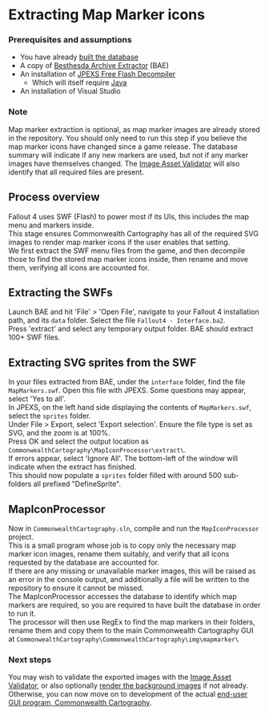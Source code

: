 # Extracting Map Marker icons

### Prerequisites and assumptions
* You have already [built the database](Ingest.md)
* A copy of [Besthesda Archive Extractor](https://www.nexusmods.com/fallout4/mods/78/) (BAE)
* An installation of [JPEXS Free Flash Decompiler](https://github.com/jindrapetrik/jpexs-decompiler/releases/latest)
	* Which will itself require [Java](https://www.java.com/en/download/)
* An installation of Visual Studio

### Note
Map marker extraction is optional, as map marker images are already stored in the repository. You should only need to run this step if you believe the map marker icons have changed since a game release. The database summary will indicate if any new markers are used, but not if any marker images have themselves changed. The [Image Asset Validator](ImageAssetValidation.md) will also identify that all required files are present.

## Process overview
Fallout 4 uses SWF (Flash) to power most if its UIs, this includes the map menu and markers inside.<br/>
This stage ensures Commonwealth Cartography has all of the required SVG images to render map marker icons if the user enables that setting.<br/>
We first extract the SWF menu files from the game, and then decompile those to find the stored map marker icons inside, then rename and move them, verifying all icons are accounted for.

## Extracting the SWFs
Launch BAE and hit 'File' > 'Open File', navigate to your Fallout 4 installation path, and its `data` folder. Select the file `Fallout4 - Interface.ba2`.<br/>
Press 'extract' and select any temporary output folder. BAE should extract 100+ SWF files.<br/>

## Extracting SVG sprites from the SWF
In your files extracted from BAE, under the `interface` folder, find the file `MapMarkers.swf`. Open this file with JPEXS. Some questions may appear, select 'Yes to all'.<br/>
In JPEXS, on the left hand side displaying the contents of `MapMarkers.swf`, select the `sprites` folder.<br/>
Under File > Export, select 'Export selection'. Ensure the file type is set as SVG, and the zoom is at 100%.<br/>
Press OK and select the output location as `CommonwealthCartography\MapIconProcessor\extract\`.<br/>
If errors appear, select 'Ignore All'. The bottom-left of the window will indicate when the extract has finished.<br/>
This should now populate a `sprites` folder filled with around 500 sub-folders all prefixed "DefineSprite".

## MapIconProcessor
Now in `CommonwealthCartography.sln`, compile and run the `MapIconProcessor` project.<br/>
This is a small program whose job is to copy only the necessary map marker icon images, rename them suitably, and verify that all icons requested by the database are accounted for.<br/>
If there are any missing or unavailable marker images, this will be raised as an error in the console output, and additionally a file will be written to the repository to ensure it cannot be missed.<br/>
The MapIconProcessor accesses the database to identify which map markers are required, so you are required to have built the database in order to run it.<br/>
The processor will then use RegEx to find the map markers in their folders, rename them and copy them to the main Commonwealth Cartography GUI at `CommonwealthCartography\CommonwealthCartography\img\mapmarker\`<br/>

### Next steps
You may wish to validate the exported images with the [Image Asset Validator](ImageAssetValidation.md), or also optionally [render the background images](BackgroundRendering.md) if not already.<br/>
Otherwise, you can now move on to development of the actual [end-user GUI program, Commonwealth Cartography](GUI.md).
